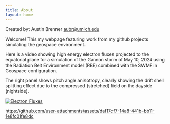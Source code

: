 ```yaml
---
title: About
layout: home
---
```


Created by: Austin Brenner
aubr@umich.edu

Welcome! This my webpage featuring work from my github projects simulating the geospace environment.

Here is a video showing high energy electron fluxes projected to the equatorial plane for a simulation of the Gannon storm of May 10, 2024 using the Radiation Belt Environment model (RBE) combined with the SWMF in Geospace configuration.

The right panel shows pitch angle anisotropy, clearly showing the drift shell splitting effect due to the compressed (stretched) field on the dayside (nightside).

[![Electron Fluxes](https://github.com/user-attachments/assets/76fc983e-809f-40c2-b00f-90b20b2a58ab)](https://github.com/user-attachments/assets/daf17cf7-14a8-441b-bb11-1e8fc01fe8dc)


https://github.com/user-attachments/assets/daf17cf7-14a8-441b-bb11-1e8fc01fe8dc

